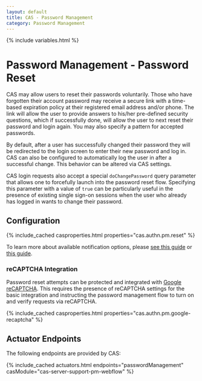 ```yaml
---
layout: default
title: CAS - Password Management
category: Password Management
---
```


{% include variables.html %}

# Password Management - Password Reset

CAS may allow users to reset their passwords voluntarily. Those who have forgotten their account password
may receive a secure link with a time-based expiration policy at their registered email address and/or phone. The link
will allow the user to provide answers to his/her pre-defined security questions, which if successfully done,
will allow the user to next reset their password and login again. You may also specify a pattern for accepted passwords. 

By default, after a user has successfully changed their password they will be redirected to the login screen
to enter their new password and log in. CAS can also be configured to automatically log the user in after
a successful change. This behavior can be altered via CAS settings. 
   
CAS login requests also accept a special `doChangePassword` query parameter that allows one to forcefully launch into the
password reset flow. Specifying this parameter with a value of `true` can be particularly useful in the presence
of existing single sign-on sessions when the user who already has logged in wants to change their password.

## Configuration

{% include_cached casproperties.html properties="cas.authn.pm.reset" %}

To learn more about available notification options, please [see this guide](../notifications/SMS-Messaging-Configuration.html)
or [this guide](../notifications/Sending-Email-Configuration.html). 

### reCAPTCHA Integration

Password reset attempts can be protected and integrated
with [Google reCAPTCHA](https://developers.google.com/recaptcha). This requires
the presence of reCAPTCHA settings for the basic integration and instructing
the password management flow to turn on and verify requests via reCAPTCHA.

{% include_cached casproperties.html properties="cas.authn.pm.google-recaptcha" %}

## Actuator Endpoints

The following endpoints are provided by CAS:

{% include_cached actuators.html endpoints="passwordManagement" casModule="cas-server-support-pm-webflow" %}
